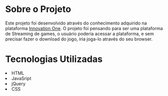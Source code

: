 <!DOCTYPE html>
<html lang="pt-br">
<head>

</head>
<body>
    <div>
        <h1>Sobre o Projeto</h1>
        <p>Este projeto foi desenvolvido através do conhecimento adquirido na plataforma <a href="https://web.digitalinnovation.one/home" target="_blank">Innovation One</a>. O projeto foi pensando para ser uma plataforma de Streaming de games, o usuário poderia acessar a plataforma, e sem precisar fazer o download do jogo, iria joga-lo através do seu browser. </p>
    </div>
    <div>
        <h1>Tecnologias Utilizadas</h1>
    </div>

<div>
        <li>HTML</li>
        <li>JavaSript</li>
        <li>jQuery</li>
        <li>CSS</li>
 </div>
    
</body>
</html>
